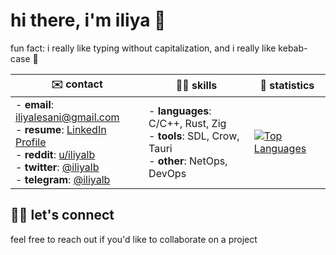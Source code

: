 # hi there, i'm iliya 👋

fun fact: i really like typing without capitalization, and i really like kebab-case 🍢

| ✉️ contact | 🥷🏻 skills | 🚀 statistics |
|------------|------------|---------------|
| - **email**: [iliyalesani@gmail.com](mailto:iliyalesani@gmail.com) <br> - **resume**: [LinkedIn Profile](https://www.linkedin.com/in/iliyalb/) <br> - **reddit**: [u/iliyalb](https://www.reddit.com/user/iliyalb/) <br> - **twitter**: [@iliyalb](https://x.com/iliyalb) <br> - **telegram**: [@iliyalb](https://t.me/iliyalb) | - **languages**: C/C++, Rust, Zig <br> - **tools**: SDL, Crow, Tauri <br> - **other**: NetOps, DevOps | [![Top Languages](https://github-readme-stats.vercel.app/api/top-langs/?username=iliyalb&langs_count=8&layout=compact)](https://github.com/iliyalb/github-readme-stats) |

## 🤝🏻 let's connect

feel free to reach out if you'd like to collaborate on a project
